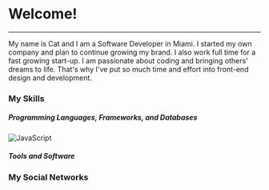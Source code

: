 # Welcome! 

________________

My name is Cat and I am a Software Developer in Miami. I started my own company and plan to continue growing my brand. I also work full time for a fast growing start-up. I am passionate about coding and bringing others' dreams to life. That's why I've put so much time and effort into front-end design and development.

### My Skills

##### Programming Languages, Frameworks, and Databases
![JavaScript](https://img.shields.io/badge/JavaScript-F7DF1E?logo=JavaScript&logoColor=FFFFFF&style=for-the-badge)

##### Tools and Software

### My Social Networks
